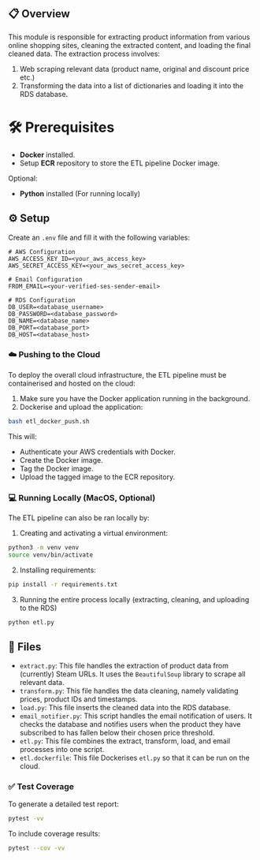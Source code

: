 ## 📋 Overview

This module is responsible for extracting product information from various online shopping sites, cleaning the extracted content, and loading the final cleaned data. The extraction process involves:
1. Web scraping relevant data (product name, original and discount price etc.)
2. Transforming the data into a list of dictionaries and loading it into the RDS database.

# 🛠️ Prerequisites
- **Docker** installed.
- Setup **ECR** repository to store the ETL pipeline Docker image.

Optional:
- **Python** installed (For running locally)

## ⚙️ Setup
Create an `.env` file and fill it with the following variables:
```env
# AWS Configuration
AWS_ACCESS_KEY_ID=<your_aws_access_key>
AWS_SECRET_ACCESS_KEY=<your_aws_secret_access_key>

# Email Configuration
FROM_EMAIL=<your-verified-ses-sender-email>

# RDS Configuration
DB_USER=<database_username>
DB_PASSWORD=<database_password>
DB_NAME=<database_name>
DB_PORT=<database_port>
DB_HOST=<database_host>
```

### ☁️ Pushing to the Cloud
To deploy the overall cloud infrastructure, the ETL pipeline must be containerised and hosted on the cloud:

1. Make sure you have the Docker application running in the background.
2. Dockerise and upload the application:
```bash
bash etl_docker_push.sh
```
This will:
- Authenticate your AWS credentials with Docker.
- Create the Docker image.
- Tag the Docker image.
- Upload the tagged image to the ECR repository.

### 💻 Running Locally (MacOS, **Optional**)
The ETL pipeline can also be ran locally by:

1. Creating and activating a virtual environment:
```bash
python3 -m venv venv
source venv/bin/activate
```
2. Installing requirements:
```bash
pip install -r requirements.txt
```
3. Running the entire process locally (extracting, cleaning, and uploading to the RDS)
```bash
python etl.py
```

## 📁 Files
- `extract.py`: This file handles the extraction of product data from (currently) Steam URLs. It uses the `BeautifulSoup` library to scrape all relevant data.
- `transform.py`: This file handles the data cleaning, namely validating prices, product IDs and timestamps.
- `load.py`: This file inserts the cleaned data into the RDS database.
- `email_notifier.py`: This script handles the email notification of users. It checks the database and notifies users when the product they have subscribed to has fallen below their chosen price threshold.
- `etl.py`: This file combines the extract, transform, load, and email processes into one script.
- `etl.dockerfile`: This file Dockerises `etl.py` so that it can be run on the cloud.

### ✅ Test Coverage
To generate a detailed test report:
```bash
pytest -vv
```
To include coverage results:
```bash
pytest --cov -vv
```